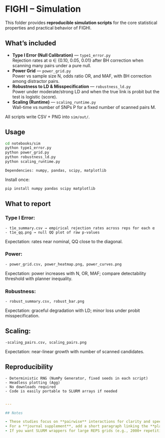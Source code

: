 # FIGHI – Simulation 

This folder provides **reproducible simulation scripts** for the core statistical properties and practical behavior of FIGHI.

## What’s included

- **Type I Error (Null Calibration)** — `type1_error.py`  
  Rejection rates at α ∈ {0.10, 0.05, 0.01} after BH correction when scanning many pairs under a pure null.
- **Power Grid** — `power_grid.py`  
  Power vs sample size N, odds ratio OR, and MAF, with BH correction among distractor pairs.
- **Robustness to LD & Misspecification** — `robustness_ld.py`  
  Power under moderate/strong LD and when the true link is probit but the test is logistic (score).
- **Scaling (Runtime)** — `scaling_runtime.py`  
  Wall-time vs number of SNPs P for a fixed number of scanned pairs M.

All scripts write CSV + PNG into `sim/out/`.

## Usage

```bash
cd notebooks/sim
python type1_error.py
python power_grid.py
python robustness_ld.py
python scaling_runtime.py
```
```text
Dependencies: numpy, pandas, scipy, matplotlib
```

Install once:

```bash
pip install numpy pandas scipy matplotlib
```


## What to report

### Type I Error:
```text
- t1e_summary.csv → empirical rejection rates across reps for each α
- t1e_qq.png → null QQ plot of raw p-values
```
Expectation: rates near nominal, QQ close to the diagonal.


### Power:

```text
- power_grid.csv, power_heatmap.png, power_curves.png
```
Expectation: power increases with N, OR, MAF; compare detectability threshold with planner inequality.

### Robustness:

```text
- robust_summary.csv, robust_bar.png
```
Expectation: graceful degradation with LD; minor loss under probit misspecification.

## Scaling:

```text
-scaling_pairs.csv, scaling_pairs.png
```
Expectation: near-linear growth with number of scanned candidates.

## Reproducibility

```text
- Deterministic RNG (NumPy Generator, fixed seeds in each script)
- Headless plotting (Agg)
- No downloads required
- Code is easily portable to SLURM arrays if needed
```

```yaml

---

## Notes

- These studies focus on **pairwise** interactions for clarity and speed. You can extend to **triples** by introducing a small set of true triples and scanning a random subset of 3-way combinations (keeping M modest).
- For a **journal supplement**, add a short paragraph linking the **planner inequality** (detectability boundary) to the **power curves** from `power_grid.py`; reviewers love that match.
- If you want SLURM wrappers for large REPS grids (e.g., 2000+ repetitions), I can add `*.slurm` array scripts that split workloads and aggregate CSVs in a single pass.
```
